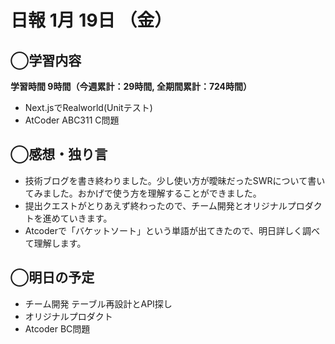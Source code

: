 # 日報  1月 19日 （金）

## ◯学習内容

**学習時間  9時間（今週累計：29時間, 全期間累計：724時間）**

- Next.jsでRealworld(Unitテスト)
- AtCoder ABC311 C問題

## ◯感想・独り言

- 技術ブログを書き終わりました。少し使い方が曖昧だったSWRについて書いてみました。おかげで使う方を理解することができました。
- 提出クエストがとりあえず終わったので、チーム開発とオリジナルプロダクトを進めていきます。
- Atcoderで「バケットソート」という単語が出てきたので、明日詳しく調べて理解します。

## ◯明日の予定

- チーム開発 テーブル再設計とAPI探し
- オリジナルプロダクト
- Atcoder BC問題
